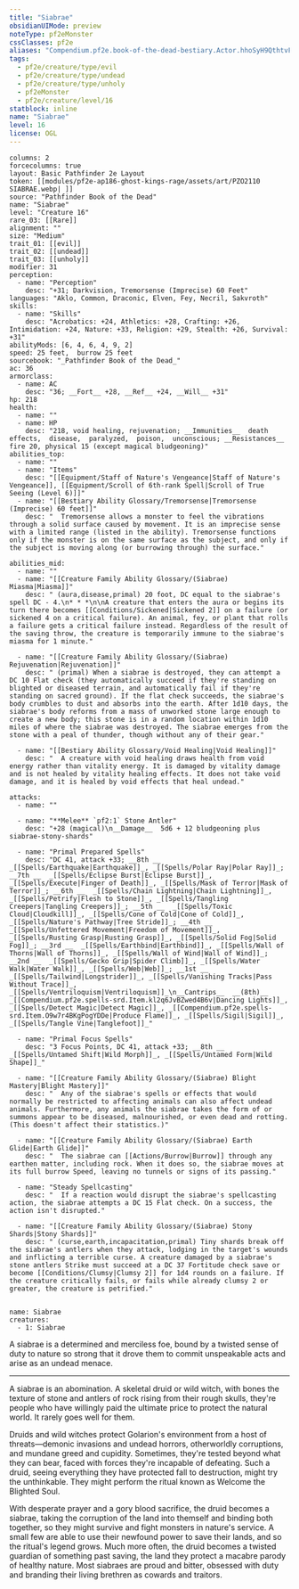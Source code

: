 ```yaml
---
title: "Siabrae"
obsidianUIMode: preview
noteType: pf2eMonster
cssClasses: pf2e
aliases: "Compendium.pf2e.book-of-the-dead-bestiary.Actor.hhoSyH9QthtvFptC" 
tags:
  - pf2e/creature/type/evil
  - pf2e/creature/type/undead
  - pf2e/creature/type/unholy
  - pf2eMonster
  - pf2e/creature/level/16
statblock: inline
name: "Siabrae"
level: 16
license: OGL
---
```


```statblock
columns: 2
forcecolumns: true
layout: Basic Pathfinder 2e Layout
token: [[modules/pf2e-ap186-ghost-kings-rage/assets/art/PZO2110 SIABRAE.webp| ]]
source: "Pathfinder Book of the Dead"
name: "Siabrae"
level: "Creature 16"
rare_03: [[Rare]]
alignment: ""
size: "Medium"
trait_01: [[evil]]
trait_02: [[undead]]
trait_03: [[unholy]]
modifier: 31
perception:
  - name: "Perception"
    desc: "+31; Darkvision, Tremorsense (Imprecise) 60 Feet"
languages: "Aklo, Common, Draconic, Elven, Fey, Necril, Sakvroth"
skills:
  - name: "Skills"
    desc: "Acrobatics: +24, Athletics: +28, Crafting: +26, Intimidation: +24, Nature: +33, Religion: +29, Stealth: +26, Survival: +31"
abilityMods: [6, 4, 6, 4, 9, 2]
speed: 25 feet,  burrow 25 feet
sourcebook: "_Pathfinder Book of the Dead_"
ac: 36
armorclass:
  - name: AC
    desc: "36; __Fort__ +28, __Ref__ +24, __Will__ +31"
hp: 218
health:
  - name: ""
  - name: HP
    desc: "218, void healing, rejuvenation; __Immunities__  death effects,  disease,  paralyzed,  poison,  unconscious; __Resistances__ fire 20, physical 15 (except magical bludgeoning)"
abilities_top:
  - name: ""
  - name: "Items"
    desc: "[[Equipment/Staff of Nature's Vengeance|Staff of Nature's Vengeance]], [[Equipment/Scroll of 6th-rank Spell|Scroll of True Seeing (Level 6)]]"
  - name: "[[Bestiary Ability Glossary/Tremorsense|Tremorsense (Imprecise) 60 feet]]"
    desc: "  Tremorsense allows a monster to feel the vibrations through a solid surface caused by movement. It is an imprecise sense with a limited range (listed in the ability). Tremorsense functions only if the monster is on the same surface as the subject, and only if the subject is moving along (or burrowing through) the surface."

abilities_mid:
  - name: ""
  - name: "[[Creature Family Ability Glossary/(Siabrae) Miasma|Miasma]]"
    desc: " (aura,disease,primal) 20 foot, DC equal to the siabrae's spell DC - 4.\n* * *\n\nA creature that enters the aura or begins its turn there becomes [[Conditions/Sickened|Sickened 2]] on a failure (or sickened 4 on a critical failure). An animal, fey, or plant that rolls a failure gets a critical failure instead. Regardless of the result of the saving throw, the creature is temporarily immune to the siabrae's miasma for 1 minute."

  - name: "[[Creature Family Ability Glossary/(Siabrae) Rejuvenation|Rejuvenation]]"
    desc: " (primal) When a siabrae is destroyed, they can attempt a DC 10 Flat check (they automatically succeed if they're standing on blighted or diseased terrain, and automatically fail if they're standing on sacred ground). If the flat check succeeds, the siabrae's body crumbles to dust and absorbs into the earth. After 1d10 days, the siabrae's body reforms from a mass of unworked stone large enough to create a new body; this stone is in a random location within 1d10 miles of where the siabrae was destroyed. The siabrae emerges from the stone with a peal of thunder, though without any of their gear."

  - name: "[[Bestiary Ability Glossary/Void Healing|Void Healing]]"
    desc: "  A creature with void healing draws health from void energy rather than vitality energy. It is damaged by vitality damage and is not healed by vitality healing effects. It does not take void damage, and it is healed by void effects that heal undead."

attacks:
  - name: ""

  - name: "**Melee** `pf2:1` Stone Antler"
    desc: "+28 (magical)\n__Damage__  5d6 + 12 bludgeoning plus siabrae-stony-shards"

  - name: "Primal Prepared Spells"
    desc: "DC 41, attack +33; __8th __  _[[Spells/Earthquake|Earthquake]]_, _[[Spells/Polar Ray|Polar Ray]]_; __7th __  _[[Spells/Eclipse Burst|Eclipse Burst]]_, _[[Spells/Execute|Finger of Death]]_, _[[Spells/Mask of Terror|Mask of Terror]]_; __6th __  _[[Spells/Chain Lightning|Chain Lightning]]_, _[[Spells/Petrify|Flesh to Stone]]_, _[[Spells/Tangling Creepers|Tangling Creepers]]_; __5th __  _[[Spells/Toxic Cloud|Cloudkill]]_, _[[Spells/Cone of Cold|Cone of Cold]]_, _[[Spells/Nature's Pathway|Tree Stride]]_; __4th __  _[[Spells/Unfettered Movement|Freedom of Movement]]_, _[[Spells/Rusting Grasp|Rusting Grasp]]_, _[[Spells/Solid Fog|Solid Fog]]_; __3rd __  _[[Spells/Earthbind|Earthbind]]_, _[[Spells/Wall of Thorns|Wall of Thorns]]_, _[[Spells/Wall of Wind|Wall of Wind]]_; __2nd __  _[[Spells/Gecko Grip|Spider Climb]]_, _[[Spells/Water Walk|Water Walk]]_, _[[Spells/Web|Web]]_; __1st __  _[[Spells/Tailwind|Longstrider]]_, _[[Spells/Vanishing Tracks|Pass Without Trace]]_, _[[Spells/Ventriloquism|Ventriloquism]]_\n__Cantrips__  __(8th)__ _[[Compendium.pf2e.spells-srd.Item.kl2q6JvBZwed4B6v|Dancing Lights]]_, _[[Spells/Detect Magic|Detect Magic]]_, _[[Compendium.pf2e.spells-srd.Item.O9w7r4BKgPogYDDe|Produce Flame]]_, _[[Spells/Sigil|Sigil]]_, _[[Spells/Tangle Vine|Tanglefoot]]_"

  - name: "Primal Focus Spells"
    desc: "3 Focus Points, DC 41, attack +33; __8th __  _[[Spells/Untamed Shift|Wild Morph]]_, _[[Spells/Untamed Form|Wild Shape]]_"

  - name: "[[Creature Family Ability Glossary/(Siabrae) Blight Mastery|Blight Mastery]]"
    desc: "  Any of the siabrae's spells or effects that would normally be restricted to affecting animals can also affect undead animals. Furthermore, any animals the siabrae takes the form of or summons appear to be diseased, malnourished, or even dead and rotting. (This doesn't affect their statistics.)"

  - name: "[[Creature Family Ability Glossary/(Siabrae) Earth Glide|Earth Glide]]"
    desc: "  The siabrae can [[Actions/Burrow|Burrow]] through any earthen matter, including rock. When it does so, the siabrae moves at its full burrow Speed, leaving no tunnels or signs of its passing."

  - name: "Steady Spellcasting"
    desc: "  If a reaction would disrupt the siabrae's spellcasting action, the siabrae attempts a DC 15 Flat check. On a success, the action isn't disrupted."

  - name: "[[Creature Family Ability Glossary/(Siabrae) Stony Shards|Stony Shards]]"
    desc: " (curse,earth,incapacitation,primal) Tiny shards break off the siabrae's antlers when they attack, lodging in the target's wounds and inflicting a terrible curse. A creature damaged by a siabrae's stone antlers Strike must succeed at a DC 37 Fortitude check save or become [[Conditions/Clumsy|Clumsy 2]] for 1d4 rounds on a failure. If the creature critically fails, or fails while already clumsy 2 or greater, the creature is petrified."
 
```

```encounter-table
name: Siabrae
creatures:
  - 1: Siabrae
```



A siabrae is a determined and merciless foe, bound by a twisted sense of duty to nature so strong that it drove them to commit unspeakable acts and arise as an undead menace.

* * *

A siabrae is an abomination. A skeletal druid or wild witch, with bones the texture of stone and antlers of rock rising from their rough skulls, they're people who have willingly paid the ultimate price to protect the natural world. It rarely goes well for them.

Druids and wild witches protect Golarion's environment from a host of threats—demonic invasions and undead horrors, otherworldly corruptions, and mundane greed and cupidity. Sometimes, they're tested beyond what they can bear, faced with forces they're incapable of defeating. Such a druid, seeing everything they have protected fall to destruction, might try the unthinkable. They might perform the ritual known as Welcome the Blighted Soul.

With desperate prayer and a gory blood sacrifice, the druid becomes a siabrae, taking the corruption of the land into themself and binding both together, so they might survive and fight monsters in nature's service. A small few are able to use their newfound power to save their lands, and so the ritual's legend grows. Much more often, the druid becomes a twisted guardian of something past saving, the land they protect a macabre parody of healthy nature. Most siabraes are proud and bitter, obsessed with duty and branding their living brethren as cowards and traitors.
